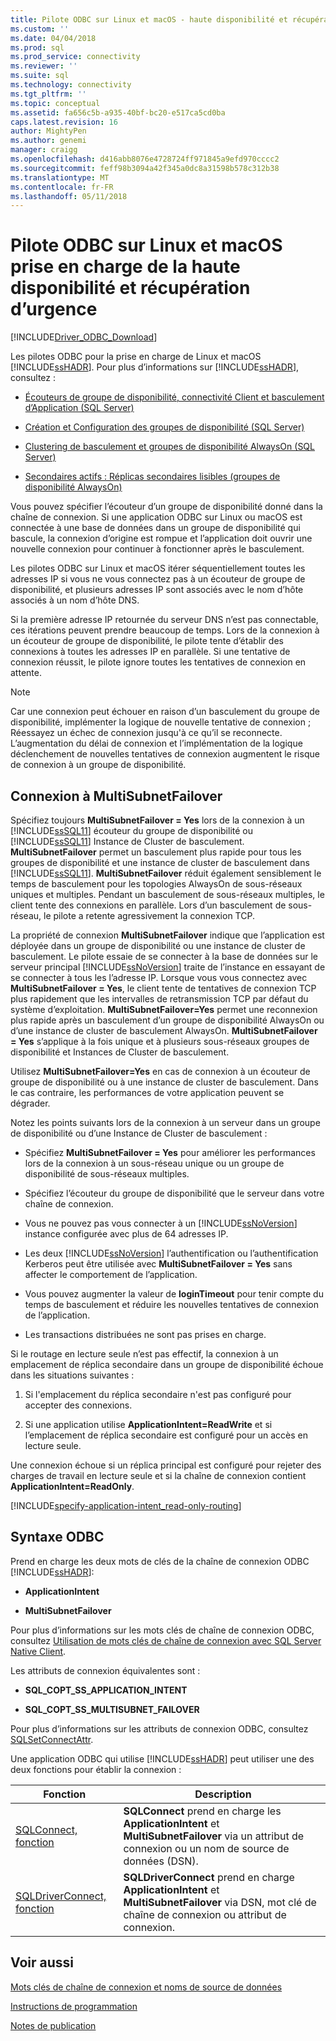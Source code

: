 ```yaml
---
title: Pilote ODBC sur Linux et macOS - haute disponibilité et récupération d’urgence | Documents Microsoft
ms.custom: ''
ms.date: 04/04/2018
ms.prod: sql
ms.prod_service: connectivity
ms.reviewer: ''
ms.suite: sql
ms.technology: connectivity
ms.tgt_pltfrm: ''
ms.topic: conceptual
ms.assetid: fa656c5b-a935-40bf-bc20-e517ca5cd0ba
caps.latest.revision: 16
author: MightyPen
ms.author: genemi
manager: craigg
ms.openlocfilehash: d416abb8076e4728724ff971845a9efd970cccc2
ms.sourcegitcommit: feff98b3094a42f345a0dc8a31598b578c312b38
ms.translationtype: MT
ms.contentlocale: fr-FR
ms.lasthandoff: 05/11/2018
---
```

# <a name="odbc-driver-on-linux-and-macos-support-for-high-availability-and-disaster-recovery"></a>Pilote ODBC sur Linux et macOS prise en charge de la haute disponibilité et récupération d’urgence
[!INCLUDE[Driver_ODBC_Download](../../../includes/driver_odbc_download.md)]

Les pilotes ODBC pour la prise en charge de Linux et macOS [!INCLUDE[ssHADR](../../../includes/sshadr_md.md)]. Pour plus d’informations sur [!INCLUDE[ssHADR](../../../includes/sshadr_md.md)], consultez :  
  
-   [Écouteurs de groupe de disponibilité, connectivité Client et basculement d’Application (SQL Server)](http://msdn.microsoft.com/library/hh213417.aspx)  
  
-   [Création et Configuration des groupes de disponibilité (SQL Server)](http://msdn.microsoft.com/library/ff878265.aspx)  
  
-   [Clustering de basculement et groupes de disponibilité AlwaysOn (SQL Server)](http://msdn.microsoft.com/library/ff929171.aspx)  
  
-   [Secondaires actifs : Réplicas secondaires lisibles (groupes de disponibilité AlwaysOn)](http://msdn.microsoft.com/library/ff878253.aspx)  
  
Vous pouvez spécifier l’écouteur d’un groupe de disponibilité donné dans la chaîne de connexion. Si une application ODBC sur Linux ou macOS est connectée à une base de données dans un groupe de disponibilité qui bascule, la connexion d’origine est rompue et l’application doit ouvrir une nouvelle connexion pour continuer à fonctionner après le basculement.

Les pilotes ODBC sur Linux et macOS itérer séquentiellement toutes les adresses IP si vous ne vous connectez pas à un écouteur de groupe de disponibilité, et plusieurs adresses IP sont associés avec le nom d’hôte associés à un nom d’hôte DNS.

Si la première adresse IP retournée du serveur DNS n’est pas connectable, ces itérations peuvent prendre beaucoup de temps. Lors de la connexion à un écouteur de groupe de disponibilité, le pilote tente d’établir des connexions à toutes les adresses IP en parallèle. Si une tentative de connexion réussit, le pilote ignore toutes les tentatives de connexion en attente.

> [!NOTE]  
> Car une connexion peut échouer en raison d’un basculement du groupe de disponibilité, implémenter la logique de nouvelle tentative de connexion ; Réessayez un échec de connexion jusqu'à ce qu’il se reconnecte. L’augmentation du délai de connexion et l’implémentation de la logique déclenchement de nouvelles tentatives de connexion augmentent le risque de connexion à un groupe de disponibilité.

## <a name="connecting-with-multisubnetfailover"></a>Connexion à MultiSubnetFailover

Spécifiez toujours **MultiSubnetFailover = Yes** lors de la connexion à un [!INCLUDE[ssSQL11](../../../includes/sssql11_md.md)] écouteur du groupe de disponibilité ou [!INCLUDE[ssSQL11](../../../includes/sssql11_md.md)] Instance de Cluster de basculement. **MultiSubnetFailover** permet un basculement plus rapide pour tous les groupes de disponibilité et une instance de cluster de basculement dans [!INCLUDE[ssSQL11](../../../includes/sssql11_md.md)]. **MultiSubnetFailover** réduit également sensiblement le temps de basculement pour les topologies AlwaysOn de sous-réseaux uniques et multiples. Pendant un basculement de sous-réseaux multiples, le client tente des connexions en parallèle. Lors d’un basculement de sous-réseau, le pilote a retente agressivement la connexion TCP.

La propriété de connexion **MultiSubnetFailover** indique que l’application est déployée dans un groupe de disponibilité ou une instance de cluster de basculement. Le pilote essaie de se connecter à la base de données sur le serveur principal [!INCLUDE[ssNoVersion](../../../includes/ssnoversion_md.md)] traite de l’instance en essayant de se connecter à tous les l’adresse IP. Lorsque vous vous connectez avec **MultiSubnetFailover = Yes**, le client tente de tentatives de connexion TCP plus rapidement que les intervalles de retransmission TCP par défaut du système d’exploitation. **MultiSubnetFailover=Yes** permet une reconnexion plus rapide après un basculement d’un groupe de disponibilité AlwaysOn ou d’une instance de cluster de basculement AlwaysOn. **MultiSubnetFailover = Yes** s’applique à la fois unique et à plusieurs sous-réseaux groupes de disponibilité et Instances de Cluster de basculement.  

Utilisez **MultiSubnetFailover=Yes** en cas de connexion à un écouteur de groupe de disponibilité ou à une instance de cluster de basculement. Dans le cas contraire, les performances de votre application peuvent se dégrader.

Notez les points suivants lors de la connexion à un serveur dans un groupe de disponibilité ou d’une Instance de Cluster de basculement :
  
-   Spécifiez **MultiSubnetFailover = Yes** pour améliorer les performances lors de la connexion à un sous-réseau unique ou un groupe de disponibilité de sous-réseaux multiples.

-   Spécifiez l’écouteur du groupe de disponibilité que le serveur dans votre chaîne de connexion.
  
-   Vous ne pouvez pas vous connecter à un [!INCLUDE[ssNoVersion](../../../includes/ssnoversion_md.md)] instance configurée avec plus de 64 adresses IP.

-   Les deux [!INCLUDE[ssNoVersion](../../../includes/ssnoversion_md.md)] l’authentification ou l’authentification Kerberos peut être utilisée avec **MultiSubnetFailover = Yes** sans affecter le comportement de l’application.

-   Vous pouvez augmenter la valeur de **loginTimeout** pour tenir compte du temps de basculement et réduire les nouvelles tentatives de connexion de l’application.

-   Les transactions distribuées ne sont pas prises en charge.  
  
Si le routage en lecture seule n’est pas effectif, la connexion à un emplacement de réplica secondaire dans un groupe de disponibilité échoue dans les situations suivantes :  
  
1.  Si l'emplacement du réplica secondaire n'est pas configuré pour accepter des connexions.  
  
2.  Si une application utilise **ApplicationIntent=ReadWrite** et si l’emplacement de réplica secondaire est configuré pour un accès en lecture seule.  
  
Une connexion échoue si un réplica principal est configuré pour rejeter des charges de travail en lecture seule et si la chaîne de connexion contient **ApplicationIntent=ReadOnly**.  


[!INCLUDE[specify-application-intent_read-only-routing](~/includes/paragraph-content/specify-application-intent-read-only-routing.md)]


## <a name="odbc-syntax"></a>Syntaxe ODBC

Prend en charge les deux mots de clés de la chaîne de connexion ODBC [!INCLUDE[ssHADR](../../../includes/sshadr_md.md)]:  
  
-   **ApplicationIntent**  
  
-   **MultiSubnetFailover**  
  
Pour plus d’informations sur les mots clés de chaîne de connexion ODBC, consultez [Utilisation de mots clés de chaîne de connexion avec SQL Server Native Client](http://msdn.microsoft.com/library/ms130822.aspx).  
  
Les attributs de connexion équivalentes sont :
  
-   **SQL_COPT_SS_APPLICATION_INTENT**  
  
-   **SQL_COPT_SS_MULTISUBNET_FAILOVER**  
  
Pour plus d’informations sur les attributs de connexion ODBC, consultez [SQLSetConnectAttr](http://msdn.microsoft.com/library/ms131709.aspx).  
  
Une application ODBC qui utilise [!INCLUDE[ssHADR](../../../includes/sshadr_md.md)] peut utiliser une des deux fonctions pour établir la connexion :  
  
|Fonction| Description|  
|------------|---------------|  
|[SQLConnect, fonction](../../../odbc/reference/syntax/sqlconnect-function.md)|**SQLConnect** prend en charge les **ApplicationIntent** et **MultiSubnetFailover** via un attribut de connexion ou un nom de source de données (DSN).|  
|[SQLDriverConnect, fonction](../../../odbc/reference/syntax/sqldriverconnect-function.md)|**SQLDriverConnect** prend en charge **ApplicationIntent** et **MultiSubnetFailover** via DSN, mot clé de chaîne de connexion ou attribut de connexion.|
  
## <a name="see-also"></a>Voir aussi  

[Mots clés de chaîne de connexion et noms de source de données](../../../connect/odbc/linux-mac/connection-string-keywords-and-data-source-names-dsns.md)

[Instructions de programmation](../../../connect/odbc/linux-mac/programming-guidelines.md)

[Notes de publication](../../../connect/odbc/linux-mac/release-notes.md)  
